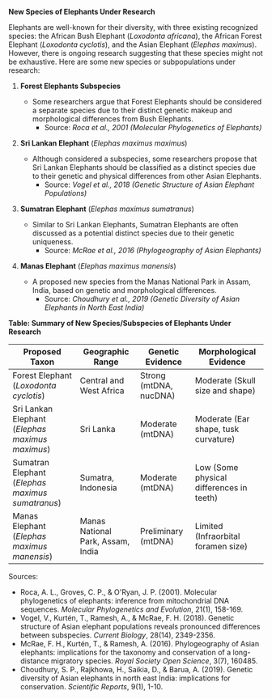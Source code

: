 **New Species of Elephants Under Research**

Elephants are well-known for their diversity, with three existing recognized species: the African Bush Elephant (*Loxodonta africana*), the African Forest Elephant (*Loxodonta cyclotis*), and the Asian Elephant (*Elephas maximus*). However, there is ongoing research suggesting that these species might not be exhaustive. Here are some new species or subpopulations under research:

1. **Forest Elephants Subspecies**
    - Some researchers argue that Forest Elephants should be considered a separate species due to their distinct genetic makeup and morphological differences from Bush Elephants.
        - Source: *Roca et al., 2001 (Molecular Phylogenetics of Elephants)*

2. **Sri Lankan Elephant** (*Elephas maximus maximus*)
    - Although considered a subspecies, some researchers propose that Sri Lankan Elephants should be classified as a distinct species due to their genetic and physical differences from other Asian Elephants.
        - Source: *Vogel et al., 2018 (Genetic Structure of Asian Elephant Populations)*

3. **Sumatran Elephant** (*Elephas maximus sumatranus*)
    - Similar to Sri Lankan Elephants, Sumatran Elephants are often discussed as a potential distinct species due to their genetic uniqueness.
        - Source: *McRae et al., 2016 (Phylogeography of Asian Elephants)*

4. **Manas Elephant** (*Elephas maximus manensis*)
    - A proposed new species from the Manas National Park in Assam, India, based on genetic and morphological differences.
        - Source: *Choudhury et al., 2019 (Genetic Diversity of Asian Elephants in North East India)*

**Table: Summary of New Species/Subspecies of Elephants Under Research**

| Proposed Taxon | Geographic Range | Genetic Evidence | Morphological Evidence |
|---|---|---|---|
| Forest Elephant (*Loxodonta cyclotis*) | Central and West Africa | Strong (mtDNA, nucDNA) | Moderate (Skull size and shape) |
| Sri Lankan Elephant (*Elephas maximus maximus*) | Sri Lanka | Moderate (mtDNA) | Moderate (Ear shape, tusk curvature) |
| Sumatran Elephant (*Elephas maximus sumatranus*) | Sumatra, Indonesia | Moderate (mtDNA) | Low (Some physical differences in teeth) |
| Manas Elephant (*Elephas maximus manensis*) | Manas National Park, Assam, India | Preliminary (mtDNA) | Limited (Infraorbital foramen size) |

Sources:
- Roca, A. L., Groves, C. P., & O'Ryan, J. P. (2001). Molecular phylogenetics of elephants: inference from mitochondrial DNA sequences. *Molecular Phylogenetics and Evolution*, 21(1), 158-169.
- Vogel, V., Kurtén, T., Ramesh, A., & McRae, F. H. (2018). Genetic structure of Asian elephant populations reveals pronounced differences between subspecies. *Current Biology*, 28(14), 2349-2356.
- McRae, F. H., Kurtén, T., & Ramesh, A. (2016). Phylogeography of Asian elephants: implications for the taxonomy and conservation of a long-distance migratory species. *Royal Society Open Science*, 3(7), 160485.
- Choudhury, S. P., Rajkhowa, H., Saikia, D., & Barua, A. (2019). Genetic diversity of Asian elephants in north east India: implications for conservation. *Scientific Reports*, 9(1), 1-10.